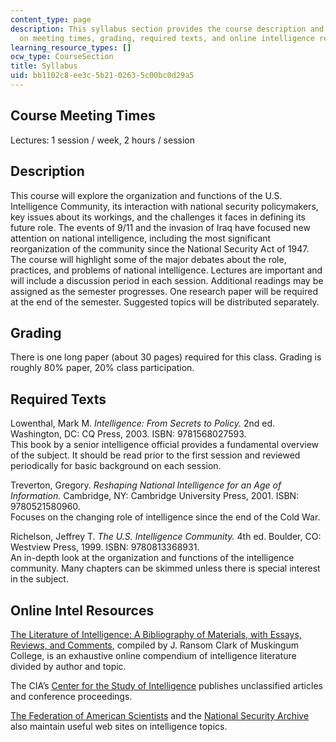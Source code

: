 ```yaml
---
content_type: page
description: This syllabus section provides the course description and information
  on meeting times, grading, required texts, and online intelligence resources.
learning_resource_types: []
ocw_type: CourseSection
title: Syllabus
uid: bb1102c8-ee3c-5b21-0263-5c00bc0d29a5
---
```


Course Meeting Times
--------------------

Lectures: 1 session / week, 2 hours / session

Description
-----------

This course will explore the organization and functions of the U.S. Intelligence Community, its interaction with national security policymakers, key issues about its workings, and the challenges it faces in defining its future role. The events of 9/11 and the invasion of Iraq have focused new attention on national intelligence, including the most significant reorganization of the community since the National Security Act of 1947. The course will highlight some of the major debates about the role, practices, and problems of national intelligence. Lectures are important and will include a discussion period in each session. Additional readings may be assigned as the semester progresses. One research paper will be required at the end of the semester. Suggested topics will be distributed separately.

Grading
-------

There is one long paper (about 30 pages) required for this class. Grading is roughly 80% paper, 20% class participation.

Required Texts
--------------

Lowenthal, Mark M. _Intelligence: From Secrets to Policy._ 2nd ed. Washington, DC: CQ Press, 2003. ISBN: 9781568027593.  
This book by a senior intelligence official provides a fundamental overview of the subject. It should be read prior to the first session and reviewed periodically for basic background on each session.

Treverton, Gregory. _Reshaping National Intelligence for an Age of Information._ Cambridge, NY: Cambridge University Press, 2001. ISBN: 9780521580960.  
Focuses on the changing role of intelligence since the end of the Cold War.

Richelson, Jeffrey T. _The U.S. Intelligence Community._ 4th ed. Boulder, CO: Westview Press, 1999. ISBN: 9780813368931.  
An in-depth look at the organization and functions of the intelligence community. Many chapters can be skimmed unless there is special interest in the subject.

Online Intel Resources
----------------------

[The Literature of Intelligence: A Bibliography of Materials, with Essays, Reviews, and Comments](http://intellit.muskingum.edu/index.html), compiled by J. Ransom Clark of Muskingum College, is an exhaustive online compendium of intelligence literature divided by author and topic.

The CIA’s [Center for the Study of Intelligence](https://www.cia.gov/library/center-for-the-study-of-intelligence) publishes unclassified articles and conference proceedings.

[The Federation of American Scientists](http://www.fas.org/) and the [National Security Archive](http://www.gwu.edu/~nsarchiv/) also maintain useful web sites on intelligence topics.